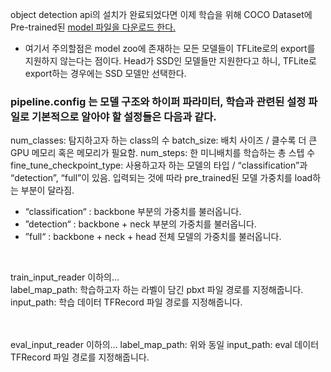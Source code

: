object detection api의 설치가 완료되었다면 이제 학습을 위해 COCO Dataset에 Pre-trained된 [model 파일을 다운로드 한다.](https://github.com/tensorflow/models/blob/master/research/object_detection/g3doc/tf2_detection_zoo.md)

* 여기서 주의할점은 model zoo에 존재하는 모든 모델들이 TFLite로의 export를 지원하지 않는다는 점이다. Head가 SSD인 모델들만 지원한다고 하니, TFLite로 export하는 경우에는 SSD 모델만 선택한다.

### pipeline.config 는 모델 구조와 하이퍼 파라미터, 학습과 관련된 설정 파일로 기본적으로 알아야 할 설정들은 다음과 같다.
num_classes: 탐지하고자 하는 class의 수
batch_size: 배치 사이즈 / 클수록 더 큰 GPU 메모리 혹은 메모리가 필요함.
num_steps: 한 미니배치를 학습하는 총 스텝 수
fine_tune_checkpoint_type: 사용하고자 하는 모델의 타입 / “classification”과 “detection”, “full”이 있음.			   입력되는 것에 따라 pre_trained된 모델 가중치를 load하는 부분이 달라짐.			  
* “classification“ : backbone 부분의 가중치를 불러옵니다.			  
* ”detection“ : backbone + neck 부분의 가중치를 불러옵니다.			  
*  ”full“ : backbone + neck + head 전체 모델의 가중치를 불러옵니다.

<br>

train_input_reader 이하의...
<br>
label_map_path: 학습하고자 하는 라벨이 담긴 pbxt 파일 경로를 지정해줍니다.
input_path: 학습 데이터 TFRecord 파일 경로를 지정해줍니다.

<br>
<br>
eval_input_reader 이하의...
label_map_path: 위와 동일
input_path: eval 데이터 TFRecord 파일 경로를 지정해줍니다.
